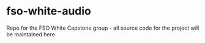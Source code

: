 # fso-white-audio
Repo for the FSO White Capstone group - all source code for the project will be maintained here
